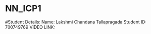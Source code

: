 # NN_ICP1
#Student Details: Name: Lakshmi Chandana Tallapragada Student ID: 700749769 
VIDEO LINK: 
